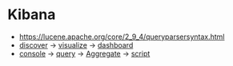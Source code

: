 # Kibana

* https://lucene.apache.org/core/2_9_4/queryparsersyntax.html
* [discover](https://www.elastic.co/guide/en/kibana/current/discover.html) -> [visualize](https://www.elastic.co/guide/en/kibana/current/visualize.html) -> [dashboard](https://www.elastic.co/guide/en/kibana/current/dashboard.html)
* [console](https://www.elastic.co/guide/en/kibana/current/console-kibana.html) -> [query](https://www.elastic.co/guide/en/elasticsearch/reference/current/query-dsl.html) -> [Aggregate](https://www.elastic.co/guide/en/elasticsearch/reference/current/search-aggregations.html) -> [script](/Suricata/suricata/elaScripting.md)
